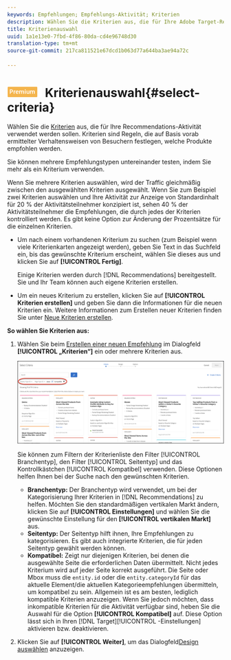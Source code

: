 ```yaml
---
keywords: Empfehlungen; Empfehlungs-Aktivität; Kriterien
description: Wählen Sie die Kriterien aus, die für Ihre Adobe Target-Recommendations-Aktivität verwendet werden sollen.
title: Kriterienauswahl
uuid: 1a1e13e0-7fbd-4f86-80da-cd4e96748d30
translation-type: tm+mt
source-git-commit: 217ca811521e67dcd1b063d77a644ba3ae94a72c

---
```



# ![PREMIUM](/help/assets/premium.png) Kriterienauswahl{#select-criteria}

Wählen Sie die [Kriterien](/help/c-recommendations/c-algorithms/algorithms.md) aus, die für Ihre Recommendations-Aktivität verwendet werden sollen. Kriterien sind Regeln, die auf Basis vorab ermittelter Verhaltensweisen von Besuchern festlegen, welche Produkte empfohlen werden.

Sie können mehrere Empfehlungstypen untereinander testen, indem Sie mehr als ein Kriterium verwenden.

Wenn Sie mehrere Kriterien auswählen, wird der Traffic gleichmäßig zwischen den ausgewählten Kriterien ausgewählt. Wenn Sie zum Beispiel zwei Kriterien auswählen und Ihre Aktivität zur Anzeige von Standardinhalt für 20 % der Aktivitätsteilnehmer konzipiert ist, sehen 40 % der Aktivitätsteilnehmer die Empfehlungen, die durch jedes der Kriterien kontrolliert werden. Es gibt keine Option zur Änderung der Prozentsätze für die einzelnen Kriterien.

* Um nach einem vorhandenen Kriterium zu suchen (zum Beispiel wenn viele Kriterienkarten angezeigt werden), geben Sie Text in das Suchfeld ein, bis das gewünschte Kriterium erscheint, wählen Sie dieses aus und klicken Sie auf **[!UICONTROL Fertig]**.

   Einige Kriterien werden durch [!DNL Recommendations] bereitgestellt. Sie und Ihr Team können auch eigene Kriterien erstellen.

* Um ein neues Kriterium zu erstellen, klicken Sie auf **[!UICONTROL Kriterien erstellen]** und geben Sie dann die Informationen für die neuen Kriterien ein. Weitere Informationen zum Erstellen neuer Kriterien finden Sie unter [Neue Kriterien erstellen](../../c-recommendations/c-algorithms/create-new-algorithm.md#task_8A9CB465F28D44899F69F38AD27352FE).

**So wählen Sie Kriterien aus:**

1. Wählen Sie beim [Erstellen einer neuen Empfehlung](../../c-recommendations/t-create-recs-activity/create-recs-activity.md#task_6874328773C64C44A73F0A130AD3F96F) im Dialogfeld **[!UICONTROL „Kriterien“]** ein oder mehrere Kriterien aus.

   ![Dialogfeld „Kriterien auswählen“](/help/c-recommendations/t-create-recs-activity/assets/filters.png)

   Sie können zum Filtern der Kriterienliste den Filter [!UICONTROL Branchentyp], den Filter [!UICONTROL Seitentyp] und das Kontrollkästchen [!UICONTROL Kompatibel] verwenden. Diese Optionen helfen Ihnen bei der Suche nach den gewünschten Kriterien.

   * **Branchentyp:** Der Branchentyp wird verwendet, um bei der Kategorisierung Ihrer Kriterien in [!DNL Recommendations] zu helfen. Möchten Sie den standardmäßigen vertikalen Markt ändern, klicken Sie auf **[!UICONTROL Einstellungen]** und wählen Sie die gewünschte Einstellung für den **[!UICONTROL vertikalen Markt]** aus.
   * **Seitentyp:** Der Seitentyp hilft ihnen, Ihre Empfehlungen zu kategorisieren. Es gibt auch integrierte Kriterien, die für jeden Seitentyp gewählt werden können.
   * **Kompatibel:** Zeigt nur diejenigen Kriterien, bei denen die ausgewählte Seite die erforderlichen Daten übermittelt. Nicht jedes Kriterium wird auf jeder Seite korrekt ausgeführt. Die Seite oder Mbox muss die `entity.id` oder die `entity.categoryId` für das aktuelle Element/die aktuellen Kategorieempfehlungen übermitteln, um kompatibel zu sein. Allgemein ist es am besten, lediglich kompatible Kriterien anzuzeigen. Wenn Sie jedoch möchten, dass inkompatible Kriterien für die Aktivität verfügbar sind, heben Sie die Auswahl für die Option **[!UICONTROL Kompatibel]** auf. Diese Option lässt sich in Ihren [!DNL Target][!UICONTROL -Einstellungen] aktivieren bzw. deaktivieren.

1. Klicken Sie auf **[!UICONTROL Weiter]**, um das Dialogfeld[Design auswählen](/help/c-recommendations/c-design-overview/design-overview.md) anzuzeigen.
